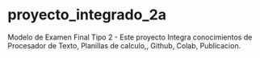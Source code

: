 # proyecto_integrado_2a
Modelo de Examen Final Tipo 2 - Este proyecto Integra conocimientos de Procesador de Texto, Planillas de calculo,, Github, Colab, Publicacion.
